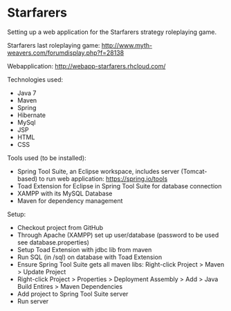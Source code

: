 Starfarers
==========

Setting up a web application for the Starfarers strategy roleplaying game.

Starfarers last roleplaying game: http://www.myth-weavers.com/forumdisplay.php?f=28138

Webapplication: http://webapp-starfarers.rhcloud.com/

Technologies used:
- Java 7
- Maven
- Spring
- Hibernate
- MySql
- JSP
- HTML
- CSS

Tools used (to be installed):
 - Spring Tool Suite, an Eclipse workspace, includes server (Tomcat-based) to run web application: https://spring.io/tools
 - Toad Extension for Eclipse in Spring Tool Suite for database connection
 - XAMPP with its MySQL Database
 - Maven for dependency management
 
Setup:
 - Checkout project from GitHub
 - Through Apache (XAMPP) set up user/database (password to be used see database.properties)
 - Setup Toad Extension with jdbc lib from maven
 - Run SQL (in /sql) on database with Toad Extension
 - Ensure Spring Tool Suite gets all maven libs: Right-click Project > Maven > Update Project
 - Right-click Project > Properties > Deployment Assembly > Add > Java Build Entires > Maven Dependencies
 - Add project to Spring Tool Suite server
 - Run server